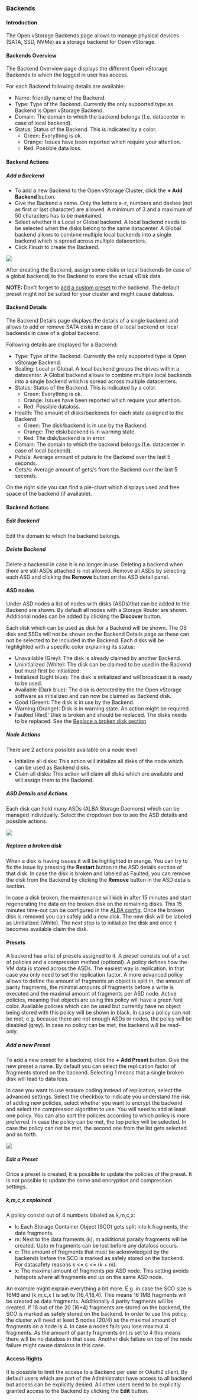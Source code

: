 ### Backends

#### Introduction

The Open vStorage Backends page allows to manage physical devices (SATA, SSD, NVMe) as a storage backend for Open vStorage. 


#### Backends Overview

The Backend Overview page displays the different Open vStorage Backends
to which the logged in user has access.

For each Backend following details are available:

-   Name: friendly name of the Backend.
-   Type: Type of the Backend. Currently the only supported type as Backend is Open
    vStorage Backend.
-   Domain: The domain to which the backend belongs (f.e. datacenter in case of local backend).
-   Status: Status of the Backend. This is indicated by a color.
    -   Green: Everything is ok.
    -   Orange: Issues have been reported which require your attention.
    -   Red: Possible data loss.

#### Backend Actions

##### Add a Backend

-   To add a new Backend to the Open vStorage Cluster, click the **+ Add
    Backend** button.
-   Give the Backend a name. Only the letters a-z, numbers and dashes
    (not as first or last character) are allowed. A minimum of 3 and a
    maximum of 50 characters has to be maintained.
-   Select whether it a Local or Global backend. A local backend needs to be selected when the disks belong to the same datacenter. A Global backend allows to combine multiple local backends into a single backend which is spread across multiple datacenters.
-   Click *Finish* to create the Backend.

![](../../Images/addnewbackend.png)

After creating the Backend, assign some disks or local backends (in case of a global backend) to the Backend to store
the actual vDisk data.

**NOTE:** Don't forget to [add a custom preset](#Presets) to the backend. The default preset might not be suited for your cluster and might cause dataloss.

#### Backend Details

The Backend Details page displays the details of a single backend and
allows to add or remove SATA disks in case of a local backend or local backends in case of a global backend.

Following details are displayed for a Backend:

-   Type: Type of the Backend. Currently the only supported type is Open
    vStorage Backend.
-   Scaling: Local or Global. A local backend groups the drives within a datacenter. A Global backend allows to combine multiple local backends into a single backend which is spread across multiple datacenters.
-   Status: Status of the Backend. This is indicated by a color.
    -   Green: Everything is ok.
    -   Orange: Issues have been reported which require your attention.
    -   Red: Possible dataloss.
-   Health: The amount of disks/backends for each state assigned to the Backend.
    -   Green: The disk/backend is in use by the Backend.
    -   Orange: The disk/backend is in warning state.
    -   Red: The disk/backend is in error.
-   Domain: The domain to which the backend belongs (f.e. datacenter in case of local backend).
-   Puts/s: Average amount of puts/s to the Backend over the last 5
    seconds.
-   Gets/s: Average amount of gets/s from the Backend over the last 5
    seconds.

On the right side you can find a pie-chart which displays used and free space of the backend (if available).

#### Backend Actions

##### Edit Backend
Edit the domain to which the backend belongs.

##### Delete Backend
Delete a backend in case it is no longer in use. Deleting a backend when there are still ASDs attached is not allowed. Remove all ASDs by selecting each ASD and clicking the **Remove** button on the ASD detail panel.

#### ASD nodes

Under ASD nodes a list of nodes with disks (ASDs)that can be added to
the Backend are shown. By default all nodes with a Storage Router are
shown. Additional nodes can be added by clicking the **Discover** button.

Each disk which can be used as disk for a Backend will be shown. The OS
disk and SSDs will not be shown on the Backend Details page as these can
not be selected to be included in the Backend. Each disks will be
highlighted with a specific color explaining its status:

-   Unavailable (Grey): The disk is already claimed by another Backend.
-   Uninitialized (White): The disk can be claimed to be used in the
    Backend but must first be initialized.
-   Initialized (Light blue): The disk is initialized and will broadcast
    it is ready to be used.
-   Available (Dark blue): The disk is detected by the the Open vStorage
    software as initialized and can now be claimed as Backend disk.
-   Good (Green): The disk is in use by the Backend.
-   Warning (Orange): Disk is in warning state. An action might be
    required.
-   Faulted (Red): Disk is broken and should be replaced. The disks
    needs to be replaced. See the [Replace a broken disk
    section](#replace-a-broken-disk)

##### Node Actions

There are 2 actions possible available on a node level

-   Initialize all disks: This action will initialize all disks of the
    node which can be used as Backend disks.
-   Claim all disks: This action will claim all disks which are
    available and will assign them to the Backend.

##### ASD Details and Actions

Each disk can hold many ASDs (ALBA Storage Daemons) which can be managed individually. Select the dropdown box to
see the ASD details and possible actions. 

![](../../Images/asd_details.png)

##### Replace a broken disk

When a disk is having issues it will be highlighted in orange. You can
try to fix the issue by pressing the **Restart** button in the ASD details
section of that disk. In case the disk is broken and labeled as Faulted,
you can remove the disk from the Backend by clicking the **Remove** button
in the ASD details section. 

In case a disk broken, the maintenance will kick in after 15 minutes and start regenerating the data on the broken disk on the remaining disks. This 15 minutes time-out can be configured in the [ALBA config](https://openvstorage.gitbooks.io/alba).
Once the broken disk is removed you can safely add a new disk. The new disk will be labeled as
Unitialized (White). The next step is to initialize the disk and once it becomes available claim the disk.

#### Presets
A backend has a list of presets assigned to it. A preset consists out of a set of policies and a compression method (optional). A policy defines how the VM data is stored across the ASDs. The easiest way is replication. In that case you only need to set the replication factor. A more advanced policy allows to define the amount of fragments an object is split in, the amount of parity fragments, the minimal amounts of fragments before a write is executed and the maximal amount of fragments per ASD node. Active policies, meaning that objects are using this policy will have a green font color. Available policies which can be used but currently have no object being stored with this policy will be shown in black. In case a policy can not be met, e.g. because there are not enough ASDs or nodes, the policy will be disabled (grey). In case no policy can be met, the backend will be read-only.

##### Add a new Preset
To add a new preset for a backend, click the **+ Add Preset** button. Give the new preset a name. By default you can select the replication factor of fragments stored on the backend. Selecting 1 means that a single broken disk will lead to data loss.

In case you want to use erasure coding instead of replication, select the advanced settings. Select the checkbox to indicate you understand the risk of adding new policies, select whether you want to encrypt the backend and select the compression algorithm to use. You will need to add at least one policy. You can also sort the policies according to which policy is more preferred. In case the policy can be met, the top policy will be selected. In case the policy can not be met, the second one from the list gets selected and so forth.

![](../../Images/addpreset.png)

##### Edit a Preset
Once a preset is created, it is possible to update the policies of the preset. It is not possible to update the name and encryption and compression settings.


##### k,m,c,x explained
A policy consist out of 4 numbers labaled as k,m,c,x:
* k: Each Storage Container Object (SCO) gets  split into k fragments, the data fragments. 
* m: Next to the data framents (k), m additional paraity fragments will be created. Upto m fragments can be lost before any dataloss occurs.
* c: The amount of fragments that must be acknowledged by the backends before the SCO is marked as safely stored on the backend. For datasafety reasons k <= c <= (k + m). 
* x: The maximal amount of fragments per ASD node. This setting avoids hotspots where all fragments end up on the same ASD node.

An example might explain everything a bit more. E.g. in case the SCO size is 16MB and (k,m,c,x ) is set to (16,4,18,4). This means 16 1MB fragments will be created as data fragments.
Additionally 4 parity fragments will be created. If 18 out of the 20 (16+4) fragments are stored on the backend, the SCO is marked as safely stored on the backend.
In order to use this policy, the cluster will need at least 5 nodes  (20/4) as the maximal amount of fragments on a node is 4. In case a nodes fails you lose maximul 4 fragments. 
As the amount of parity fragments (m) is set to 4 this means there will be no dataloss in that case. Another disk failure on top of the node failure might cause dataloss in this case.  


#### Access Rights
It is possible to limit the access to a Backend per user or OAuth2 client. By default users which are part of the Administrator have access to all backend but access can be explicitly denied. All other users need to be explicitly granted access to the Backend by clicking the **Edit** button.

